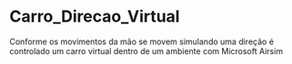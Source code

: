 # Carro_Direcao_Virtual
Conforme os movimentos da mão se movem simulando uma direção é controlado um carro virtual dentro de um ambiente com Microsoft Airsim
